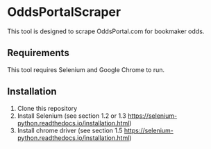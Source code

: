 # OddsPortalScraper 
This tool is designed to scrape OddsPortal.com for bookmaker odds.

## Requirements
This tool requires Selenium and Google Chrome to run. 

## Installation
1. Clone this repository
2. Install Selenium (see section 1.2 or 1.3 https://selenium-python.readthedocs.io/installation.html)
3. Install chrome driver (see section 1.5 https://selenium-python.readthedocs.io/installation.html)